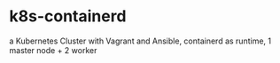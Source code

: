 # k8s-containerd
a Kubernetes Cluster with Vagrant and Ansible, containerd as runtime, 1 master node + 2 worker
